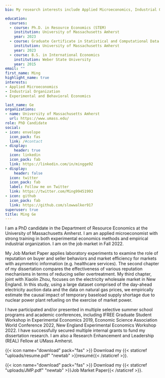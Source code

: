 ```yaml
---
bio: My research interests include Applied Microeconomics, Industrial Organization, and Experimental and Behavioral Economics.

education:
  courses:
  - course: Ph.D. in Resource Economics (STEM)
    institution: University of Massachusetts Amherst
    year: 2023
  - course: Graduate Certificate in Statistical and Computational Data Science
    institution: University of Massachusetts Amherst
    year: 2023
  - course: B.S. in International Economics
    institution: Weber State University
    year: 2015
email: ""
first_name: Ming
highlight_name: true
interests:
- Applied Microeconomics
- Industrial Organization
- Experimental and Behavioral Economics

last_name: Ge
organizations:
- name: University of Massachusetts Amherst
  url: https://www.umass.edu/
role: PhD Candidate
social:
- icon: envelope
  icon_pack: fas
  link: /#contact
- display:
    header: true
  icon: linkedin
  icon_pack: fab
  link: https://linkedin.com/in/mingge92
- display:
    header: false
  icon: twitter
  icon_pack: fab
  label: Follow me on Twitter
  link: https://twitter.com/Ming99451993
- icon: github
  icon_pack: fab
  link: https://github.com/slowwalker917
superuser: true
title: Ming Ge
---
```


I am a PhD candidate in the Department of Resource Economics at the University of Massachusetts Amherst. I am an applied microeconomist with strong training in both experimental economics methods and empirical industrial organization. I am on the job market in Fall 2022.

My Job Market Paper applies laboratory experiments to examine the role of reputation on buyer and seller behaviors and market efficiency for markets with asymmetric information (e.g. healthcare services). The second chapter of my dissertation compares the effectiveness of various reputation mechanisms in terms of reducing seller overtreatment. My third chapter, joint with Xiaolin Zhou, focuses on the electricity wholesale market in New England. In this study, using a large dataset comprised of the day-ahead electricity auction data and the data on natural gas prices, we empirically estimate the causal impact of temporary baseload supply shortage due to nuclear power plant refueling on the exercise of market power. 

I have participated and/or presented in multiple selective summer school programs and academic conferences, including IFREE Graduate Student Workshop in Experimental Economics 2019, Economic Science Association World Conference 2022, New England Experimental Economics Workshop 2022. I have successfully secured multiple internal grants to fund my dissertation research. I am also a Research Enhancement and Leadership (REAL) Fellow at UMass Amherst. 


{{< icon name="download" pack="fas" >}} Download my {{< staticref "uploads/resume.pdf" "newtab" >}}resumé{{< /staticref >}}.

{{< icon name="download" pack="fas" >}} Download my {{< staticref "uploads/JMP.pdf" "newtab" >}}Job Market Paper{{< /staticref >}}.

